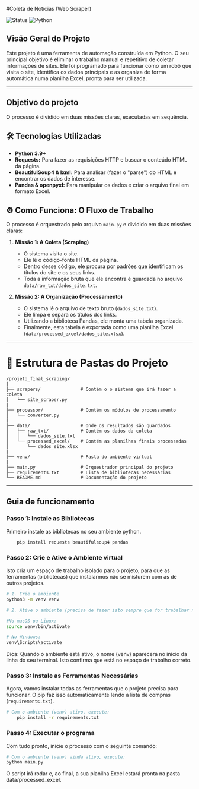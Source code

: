 #Coleta de Notícias (Web Scraper)

![Status](https://img.shields.io/badge/status-funcional-green)
![Python](https://img.shields.io/badge/Python-3.9+-blue)

## Visão Geral do Projeto

Este projeto é uma ferramenta de automação construída em Python. O seu principal objetivo é eliminar o trabalho manual e repetitivo de coletar informações de sites. Ele foi programado para funcionar como um robô que visita o site, identifica os dados principais e as organiza de forma automática numa planilha Excel, pronta para ser utilizada.

---

## Objetivo do projeto

O processo é dividido em duas missões claras, executadas em sequência.

## 🛠️ Tecnologias Utilizadas

-   **Python 3.9+**
-   **Requests:** Para fazer as requisições HTTP e buscar o conteúdo HTML da página.
-   **BeautifulSoup4 & lxml:** Para analisar (fazer o "parse") do HTML e encontrar os dados de interesse.
-   **Pandas & openpyxl:** Para manipular os dados e criar o arquivo final em formato Excel.


## ⚙️ Como Funciona: O Fluxo de Trabalho

O processo é orquestrado pelo arquivo `main.py` e dividido em duas missões claras:

1.  **Missão 1: A Coleta (Scraping)**
    -   O sistema visita o site.
    -   Ele lê o código-fonte HTML da página.
    -   Dentro desse código, ele procura por padrões que identificam os títulos do site e os seus links.
    -   Toda a informação bruta que ele encontra é guardada no arquivo `data/raw_txt/dados_site.txt`.

2.  **Missão 2: A Organização (Processamento)**
    -   O sistema lê o arquivo de texto bruto (`dados_site.txt`).
    -   Ele limpa e separa os títulos dos links.
    -   Utilizando a biblioteca Pandas, ele monta uma tabela organizada.
    -   Finalmente, esta tabela é exportada como uma planilha Excel (`data/processed_excel/dados_site.xlsx`).

---

# 📂 Estrutura de Pastas do Projeto

````
/projeto_final_scraping/
|
├── scrapers/               # Contém o o sistema que irá fazer a coleta
│   └── site_scraper.py
|
├── processor/              # Contém os módulos de processamento
│   └── converter.py
|
├── data/                   # Onde os resultados são guardados
│   ├── raw_txt/            # Contém os dados da coleta
│   │   └── dados_site.txt
│   └── processed_excel/    # Contém as planilhas finais processadas
│       └── dados_site.xlsx
|
├── venv/                   # Pasta do ambiente virtual
|
├── main.py                 # Orquestrador principal do projeto
├── requirements.txt        # Lista de bibliotecas necessárias
└── README.md               # Documentação do projeto

````
---

## Guia de funcionamento 

### Passo 1: Instale as Bibliotecas

Primeiro instale as bibliotecas no seu ambiente python.
```bash
    pip install requests beautifulsoup4 pandas
```

### Passo 2: Crie e Ative o Ambiente virtual

Isto cria um espaço de trabalho isolado para o projeto, para que as ferramentas (bibliotecas) que instalarmos não se misturem com as de outros projetos.

```bash
# 1. Crie o ambiente 
python3 -m venv venv

# 2. Ative o ambiente (precisa de fazer isto sempre que for trabalhar no projeto)

#No macOS ou Linux:
source venv/bin/activate

# No Windows:
venv\Scripts\activate
```

Dica: Quando o ambiente está ativo, o nome (venv) aparecerá no início da linha do seu terminal. Isto confirma que está no espaço de trabalho correto.

### Passo 3: Instale as Ferramentas Necessárias

Agora, vamos instalar todas as ferramentas que o projeto precisa para funcionar. O pip faz isso automaticamente lendo a lista de compras (`requirements.txt`).

```bash
# Com o ambiente (venv) ativo, execute:
    pip install -r requirements.txt
```

### Passo 4: Executar o programa
Com tudo pronto, inicie o processo com o seguinte comando:
```bash
# Com o ambiente (venv) ainda ativo, execute:
python main.py
```

O script irá rodar e, ao final, a sua planilha Excel estará pronta na pasta data/processed_excel.
